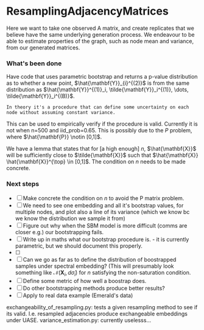 # ResamplingAdjacencyMatrices

Here we want to take one observed A matrix, and create replicates that we believe have the same underlying generation process. We endeavour to be able to estimate properties of the graph, such as node mean and variance, from our generated matrices.

### What's been done

Have code that uses parametric bootstrap and returns a p-value distribution as to whether a new point, $\hat{\mathbf{Y}}_{i}^{(2)}$ is from the same distribution as $\hat{\mathbf{Y}}^{(1)}_i, \tilde{\mathbf{Y}}_i^{(1)}, \dots, \tilde{\mathbf{Y}}_i^{(B)}$.

    In theory it's a procedure that can define some uncertainty on each node without assuming constant variance.

This can be used to empirically verify if the procedure is valid. Currently it is not when n=500 and iid_prob=0.65. This is possibly due to the $P$ problem, where $\hat{\mathbf{P}} \notin [0,1]$.

We have a lemma that states that for [a high enough] $n$, $\hat{\mathbf{X}}$ will be sufficiently close to $\tilde{\mathbf{X}}$ such that $\hat{\mathbf{X}} \hat{\mathbf{X}}^{\top} \in [0,1]$. The condition on $n$ needs to be made concrete.

### Next steps

-   [ ] Make concrete the condition on $n$ to avoid the P matrix problem.
-   [ ] We need to see one embedding and all it's bootstrap values, for multiple nodes, and plot also a line of its variance (which we know bc we know the distribution we sample it from)
-   [ ] Figure out why when the SBM model is more difficult (comms are closer e.g.) our bootstrapping fails.
-   [ ] Write up in maths what our bootstrap procedure is. - it is currently parametric, but we should document this properly. 
-   [ ] 
-   [ ] Can we go as far as to define the distribution of boostrapped samples under spectral embedding? (This will presumably look something like $\mathcal{N}(\mathbf{X}_{i},d\hat{\sigma}_{i})$ for $n$ satisfying the non-saturation condition.
-   [ ] Define some metric of how well a boostrap does.
-   [ ] Do other bootstrapping methods produce better results?
-   [ ] Apply to real data example (Emerald's data)

exchangeability_of_resampling.py: tests a given resampling method to see if its valid. I.e. resampled adjacencies produce exchangeable embeddings under UASE.
variance_estimation.py: currently uselesss...

